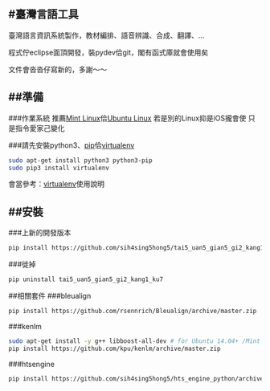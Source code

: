 #臺灣言語工具
---------------------

臺灣語言資訊系統製作，教材編排、語音辨識、合成、翻譯、…

程式佇eclipse面頂開發，裝pydev佮git，閣有函式庫就會使用矣

文件會沓沓仔寫新的，多謝～～


##準備
----------------------------
###作業系統
推薦[Mint Linux](http://www.linuxmint.com/download.php)佮[Ubuntu Linux](http://www.ubuntu-tw.org/modules/tinyd0/)
若是別的Linux抑是iOS攏會使
只是指令愛家己變化

###請先安裝python3、[pip](https://pip.pypa.io/en/latest/installing.html)佮[virtualenv](https://virtualenv.readthedocs.org/en/latest/)
```bash
sudo apt-get install python3 python3-pip
sudo pip3 install virtualenv
```
會當參考：[virtualenv](http://www.openfoundry.org/tw/tech-column/8516-pythons-virtual-environment-and-multi-version-programming-tools-virtualenv-and-pythonbrew)使用說明

##安裝
----------------------------
<!---
###PYPI發行版本
```bash
pip install tai5_uan5_gian5_gi2_kang1_ku7
```
--->
###上新的開發版本
```bash
pip install https://github.com/sih4sing5hong5/tai5_uan5_gian5_gi2_kang1_ku7/archive/master.zip
```
###徙掉
```bash
pip uninstall tai5_uan5_gian5_gi2_kang1_ku7
```

##相關套件
###bleualign
```bash
pip install https://github.com/rsennrich/Bleualign/archive/master.zip
```
###kenlm
```bash
sudo apt-get install -y g++ libboost-all-dev # for Ubuntu 14.04+ /Mint 17+
pip install https://github.com/kpu/kenlm/archive/master.zip
```
###htsengine
```bash
pip install https://github.com/sih4sing5hong5/hts_engine_python/archive/master.zip
```
